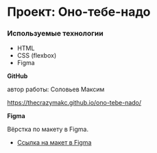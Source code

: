 # Проект: Оно-тебе-надо
### Используемые технологии
* HTML
* CSS (flexbox)
* Figma


**GitHub**

автор работы: Соловьев Максим

 https://thecrazymakc.github.io/ono-tebe-nado/


**Figma**

Вёрстка по макету в Figma.

* [Ссылка на макет в Figma](https://www.figma.com/file/5S2WSbEFL6awjVWJ0NWL8Q/Sprint-3_-Russia-_-desktop-mobile?node-id=28503%3A0](https://www.figma.com/file/uPkVZc67u6R47KI4xTMYZp/%D0%9E%D0%BD%D0%BE-%D1%82%D0%B5%D0%B1%D0%B5-%D0%BD%D0%B0%D0%B4%D0%BE-2?node-id=4%3A4&mode=dev)https://www.figma.com/file/uPkVZc67u6R47KI4xTMYZp/%D0%9E%D0%BD%D0%BE-%D1%82%D0%B5%D0%B1%D0%B5-%D0%BD%D0%B0%D0%B4%D0%BE-2?node-id=4%3A4&mode=dev)


